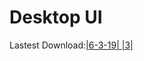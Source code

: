 # Desktop UI

Lastest Download:[|6-3-19| |3|](https://github.com/dahlia-os/UI-Apk/raw/master/Desktop-UI/6-3-2019/3-Stable/Pangolin-Desktop.apk)
